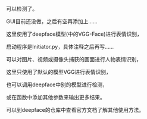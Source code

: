 可以检测了。

GUI目前还没做，之后有空再添加上……

这里使用了deepface模型(中的VGG-Face)进行表情识别，

启动程序是Initiator.py，具体注释之后再写……

可以对图片、视频或摄像头捕获的画面进行人物表情识别，



这里只使用了默认的模型VGG进行表情识别，

也可以调用deepface中别的模型进行检测，

或在函数中添加其他参数来输出更多结果。

可以到deepface的仓库中查看官方文档了解其他使用方法。
